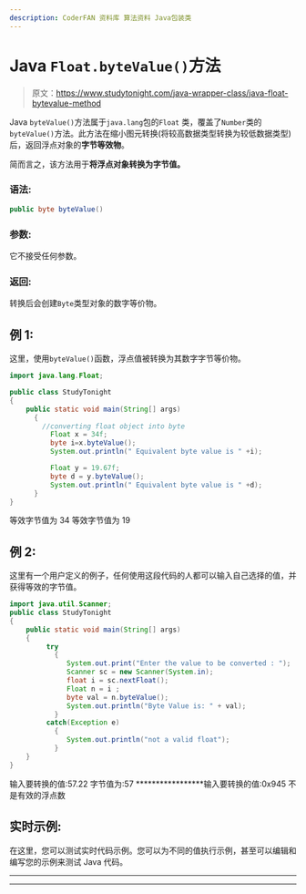 ```yaml
---
description: CoderFAN 资料库 算法资料 Java包装类
---
```


# Java `Float.byteValue()`方法

> 原文：<https://www.studytonight.com/java-wrapper-class/java-float-bytevalue-method>

Java `byteValue()`方法属于`java.lang`包的`Float` 类，覆盖了`Number`类的`byteValue()`方法。此方法在缩小图元转换(将较高数据类型转换为较低数据类型)后，返回浮点对象的**字节等效物**。

简而言之，该方法用于**将浮点对象转换为字节值。**

### 语法:

```java
public byte byteValue() 
```

### 参数:

它不接受任何参数。

### 返回:

转换后会创建`Byte`类型对象的数字等价物。

## 例 1:

这里，使用`byteValue()`函数，浮点值被转换为其数字字节等价物。

```java
import java.lang.Float;

public class StudyTonight
{  
    public static void main(String[] args) 
      {  
        //converting float object into byte
          Float x = 34f;
          byte i=x.byteValue();
          System.out.println(" Equivalent byte value is " +i);

          Float y = 19.67f;  
          byte d = y.byteValue();  
          System.out.println(" Equivalent byte value is " +d);
      }  
}
```

等效字节值为 34
等效字节值为 19

## 例 2:

这里有一个用户定义的例子，任何使用这段代码的人都可以输入自己选择的值，并获得等效的字节值。

```java
import java.util.Scanner;  
public class StudyTonight
{  
    public static void main(String[] args) 
    {  
         try
           {
              System.out.print("Enter the value to be converted : ");  
              Scanner sc = new Scanner(System.in);  
              float i = sc.nextFloat();  
              Float n = i ;  
              byte val = n.byteValue();  
              System.out.println("Byte Value is: " + val);  
           }
         catch(Exception e)
           {
              System.out.println("not a valid float"); 
           }
    }
}
```

输入要转换的值:57.22
字节值为:57
*****************输入要转换的值:0x945
不是有效的浮点数

## 实时示例:

在这里，您可以测试实时代码示例。您可以为不同的值执行示例，甚至可以编辑和编写您的示例来测试 Java 代码。

* * *

* * *